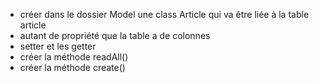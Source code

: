 - créer dans le dossier Model une class Article qui va être liée à la table article 
- autant de propriété que la table a de colonnes
- setter et les getter
- créer la méthode readAll()
- créer la méthode create()
